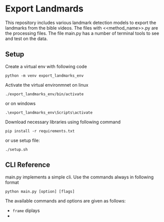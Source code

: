 # Export Landmards

This repository includes various landmark detection models to export the landmarks from the bible videos. The files with <<method_name>>.py are the processing files. The file main.py has a number of terminal tools to see and test on the data. 

## Setup

Create a virtual env with following code
```
python -m venv export_landmarks_env
```

Activate the virtual environmnet on linux

```
./export_landmarks_env/bin/activate
```

or on windows

```
.\export_landmarks_env\Scripts\activate
```

Download necessary libraries using following command
```
pip install -r requirements.txt
```
or use setup file: 

```
./setup.sh
```

## CLI Reference

main.py implements a simple cli. 
Use the commands always in following format
```
python main.py [option] [flags]
```

The available commands and options are given as follows:
- `frame` diplays
- 

